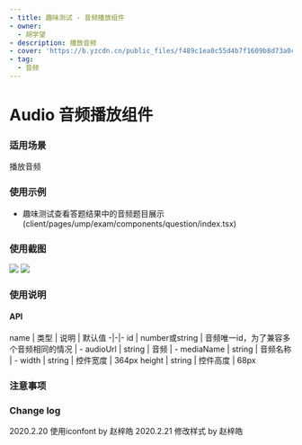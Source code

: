 ```yaml
---
- title: 趣味测试 - 音频播放组件
- owner:
  - 胡学望
- description: 播放音频
- cover: 'https://b.yzcdn.cn/public_files/f489c1ea0c55d4b7f1609b8d73a0c7a0.png'
- tag:
  - 音频
---
```


# Audio 音频播放组件 

### 适用场景
播放音频

### 使用示例
* 趣味测试查看答题结果中的音频题目展示(client/pages/ump/exam/components/question/index.tsx)

### 使用截图
![](https://b.yzcdn.cn/public_files/f489c1ea0c55d4b7f1609b8d73a0c7a0.png)
![](https://b.yzcdn.cn/public_files/0da2d09b6ffef3f7f45876456a8bce87.png)

### 使用说明
#### API
name | 类型 | 说明 | 默认值
-|-|-
id | number或string | 音频唯一id，为了兼容多个音频相同的情况 | -
audioUrl | string  | 音频 | -
mediaName | string | 音频名称 | -
width | string | 控件宽度 | 364px
height | string | 控件高度 | 68px

### 注意事项


### Change log

2020.2.20 使用iconfont by 赵梓皓
2020.2.21 修改样式 by 赵梓皓